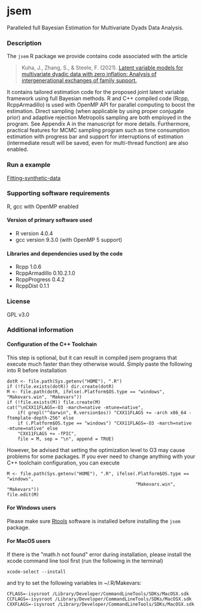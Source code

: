 # jsem
Paralleled full Bayesian Estimation for Multivariate Dyads Data Analysis.

### Description
The `jsem` R package we provide contains code associated with the article 
> Kuha, J., Zhang, S., & Steele, F. (2021). [Latent variable models for multivariate dyadic data with zero inflation: Analysis of intergenerational exchanges of family support.](https://arxiv.org/abs/2104.11531)

It contains tailored estimation code for the proposed joint latent variable framework using full Bayesian methods. R and C++ compiled code (Rcpp, RcppArmadillo) is used with OpenMP API for parallel computing to boost the estimation. Direct sampling (when applicable by using proper conjugate prior) and adaptive rejection Metropolis sampling are both employed in the program. See Appendix A in the manuscript for more details. Furthermore, practical features for MCMC sampling program such as time consumption estimation with progress bar and support for interruptions of estimation (intermediate result will be saved, even for multi-thread function) are also enabled.

### Run a example
[Fitting-synthetic-data](https://github.com/slzhang-fd/jsem-ukhls/wiki/Fitting-synthetic-data)

### Supporting software requirements
R, gcc with OpenMP enabled

#### Version of primary software used

<!--
(e.g., R version 3.6.0)
-->

- R version 4.0.4
- gcc version 9.3.0 (with OpenMP 5 support)

#### Libraries and dependencies used by the code

<!--
Include version numbers (e.g., version numbers for any R or Python packages used)
-->
- Rcpp 1.0.6
- RcppArmadillo 0.10.2.1.0
- RcppProgress 0.4.2
- RcppDist 0.1.1

### License

GPL v3.0

### Additional information

#### Configuration of the C++ Toolchain 
This step is optional, but it can result in compiled jsem programs that execute much faster than they otherwise would. Simply paste the following into R before installation
```{r, eval=F}
dotR <- file.path(Sys.getenv("HOME"), ".R")
if (!file.exists(dotR)) dir.create(dotR)
M <- file.path(dotR, ifelse(.Platform$OS.type == "windows", "Makevars.win", "Makevars"))
if (!file.exists(M)) file.create(M)
cat("\nCXX11FLAGS=-O3 -march=native -mtune=native",
    if( grepl("^darwin", R.version$os)) "CXX11FLAGS += -arch x86_64 -ftemplate-depth-256" else 
    if (.Platform$OS.type == "windows") "CXX11FLAGS=-O3 -march=native -mtune=native" else
    "CXX11FLAGS += -fPIC",
    file = M, sep = "\n", append = TRUE)
```
However, be advised that setting the optimization level to O3 may cause problems for some packages. If you ever need to change anything with your C++ toolchain configuration, you can execute
```{r, eval=F}
M <- file.path(Sys.getenv("HOME"), ".R", ifelse(.Platform$OS.type == "windows",
                                                "Makevars.win", "Makevars"))
file.edit(M)
```

#### For Windows users
Please make sure [Rtools](https://cran.r-project.org/bin/windows/Rtools/) software is installed before installing the `jsem` package.

#### For MacOS users
If there is the "math.h not found" error during installation, please install the xcode command line tool first (run the following in the terminal)
```{r, eval=F}
xcode-select --install
```

and try to set the following variables in ~/.R/Makevars:
```{r, eval=F}
CFLAGS=-isysroot /Library/Developer/CommandLineTools/SDKs/MacOSX.sdk
CCFLAGS=-isysroot /Library/Developer/CommandLineTools/SDKs/MacOSX.sdk
CXXFLAGS=-isysroot /Library/Developer/CommandLineTools/SDKs/MacOSX.sdk
```
